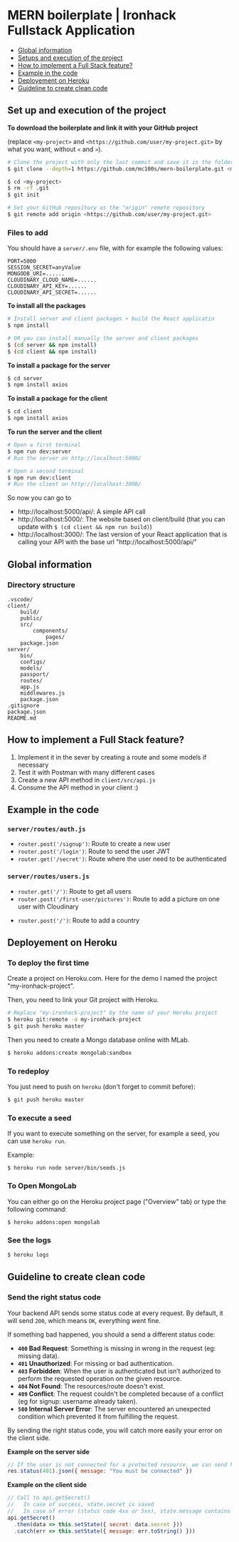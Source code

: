 # MERN boilerplate | Ironhack Fullstack Application

- [Global information](#global-information)
- [Setups and execution of the project](#setups-and-execution-of-the-project)
- [How to implement a Full Stack feature?](#how-to-implement-a-full-stack-feature)
- [Example in the code](#example-in-the-code)
- [Deployement on Heroku](#deployement-on-heroku)
- [Guideline to create clean code](#guideline-to-create-clean-code)

## Set up and execution of the project

**To download the boilerplate and link it with your GitHub project**

(replace `<my-project>` and `<https://github.com/user/my-project.git>` by what you want, without `<` and `>`).

```sh
# Clone the project with only the last commit and save it in the folder <my-project>
$ git clone --depth=1 https://github.com/mc100s/mern-boilerplate.git <my-project>

$ cd <my-project>
$ rm -rf .git
$ git init

# Set your GitHub repository as the "origin" remote repository
$ git remote add origin <https://github.com/user/my-project.git>
```

### Files to add

You should have a `server/.env` file, with for example the following values:
```
PORT=5000
SESSION_SECRET=anyValue
MONGODB_URI=......
CLOUDINARY_CLOUD_NAME=......
CLOUDINARY_API_KEY=......
CLOUDINARY_API_SECRET=......
```


**To install all the packages**
```sh
# Install server and client packages + build the React applicatin
$ npm install

# OR you can install manually the server and client packages
$ (cd server && npm install)
$ (cd client && npm install)
```

**To install a package for the server**
```sh
$ cd server
$ npm install axios
```

**To install a package for the client**
```sh
$ cd client
$ npm install axios
```

**To run the server and the client**
```sh
# Open a first terminal
$ npm run dev:server
# Run the server on http://localhost:5000/

# Open a second terminal
$ npm run dev:client
# Run the client on http://localhost:3000/
```

So now you can go to 
- http://localhost:5000/api/: A simple API call
- http://localhost:5000/: The website based on client/build (that you can update with `$ (cd client && npm run build)`)
- http://localhost:3000/: The last version of your React application that is calling your API with the base url "http://localhost:5000/api/"



## Global information

### Directory structure
```
.vscode/
client/
    build/
    public/
    src/
        components/
            pages/
    package.json
server/
    bin/
    configs/
    models/
    passport/
    routes/
    app.js
    middlewares.js
    package.json
.gitignore
package.json
README.md
```



## How to implement a Full Stack feature?
1. Implement it in the sever by creating a route and some models if necessary
2. Test it with Postman with many different cases
3. Create a new API method in `client/src/api.js`
4. Consume the API method in your client :)

## Example in the code

### `server/routes/auth.js`

- `router.post('/signup')`: Route to create a new user
- `router.post('/login')`: Route to send the user JWT 
- `router.get('/secret')`: Route where the user need to be authenticated


### `server/routes/users.js`

- `router.get('/')`: Route to get all users
- `router.post('/first-user/pictures')`: Route to add a picture on one user with Cloudinary

<!-- TODO: give instructions for Cloudinary -->
<!-- TODO: give instructions for route guards -->

<!-- ### `server/routes/countries.js` -->

<!-- - `router.get('/')`: Route to get all countries -->
- `router.post('/')`: Route to add a country



## Deployement on Heroku

### To deploy the first time

Create a project on Heroku.com. Here for the demo I named the project "my-ironhack-project". 

Then, you need to link your Git project with Heroku.

```sh
# Replace "my-ironhack-project" by the name of your Heroku project
$ heroku git:remote -a my-ironhack-project 
$ git push heroku master
```

Then you need to create a Mongo database online with MLab.

```sh
$ heroku addons:create mongolab:sandbox
```


### To redeploy

You just need to push on `heroku` (don't forget to commit before):
```sh
$ git push heroku master
```

### To execute a seed

If you want to execute something on the server, for example a seed, you can use `heroku run`.

Example:
```
$ heroku run node server/bin/seeds.js
```


### To Open MongoLab

You can either go on the Heroku project page ("Overview" tab) or type the following command:

```
$ heroku addons:open mongolab
```


### See the logs

```sh
$ heroku logs
```

## Guideline to create clean code

### Send the right status code

Your backend API sends some status code at every request. By default, it will send `200`, which means `OK`, everything went fine.

If something bad happened, you should a send a different status code:
- **`400` Bad Request**: Something is missing in wrong in the request (eg: missing data).
- **`401` Unauthorized**: For missing or bad authentication.
- **`403` Forbidden**: When the user is authenticated but isn’t authorized to perform the requested operation on the given resource.
- **`404` Not Found**: The resources/route doesn't exist.
- **`409` Conflict**: The request couldn't be completed because of a conflict (eg for signup: username already taken).
- **`500` Internal Server Error**: The server encountered an unexpected condition which prevented it from fulfilling the request.

By sending the right status code, you will catch more easily your error on the client side.

**Example on the server side**
```js
// If the user is not connected for a protected resource, we can send him this
res.status(401).json({ message: "You must be connected" })
```
**Example on the client side**
```js
// Call to api.getSecret()
//   In case of success, state.secret is saved
//   In case of error (status code 4xx or 5xx), state.message contains the message from the error
api.getSecret()
  .then(data => this.setState({ secret: data.secret }))
  .catch(err => this.setState({ message: err.toString() }))
```



<!-- TODO: find a way to check if we are still loggedIn when we load the application -->
